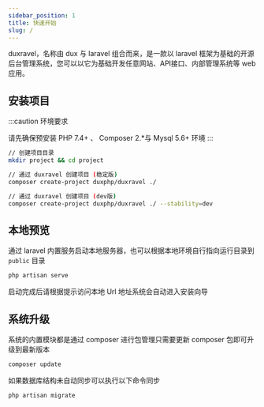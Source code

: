 ```yaml
---
sidebar_position: 1
title: 快速开始
slug: /
---
```


duxravel，名称由 dux 与 laravel 组合而来，是一款以 laravel 框架为基础的开源后台管理系统，您可以以它为基础开发任意网站、API接口、内部管理系统等 web 应用。


## 安装项目

:::caution 环境要求

请先确保预安装  PHP 7.4+ 、 Composer 2.*与 Mysql 5.6+ 环境
:::

```bash
// 创建项目目录
mkdir project && cd project

// 通过 duxravel 创建项目 (稳定版)
composer create-project duxphp/duxravel ./

// 通过 duxravel 创建项目 (dev版)
composer create-project duxphp/duxravel ./ --stability=dev
```

## 本地预览

通过 laravel 内置服务启动本地服务器，也可以根据本地环境自行指向运行目录到 `public` 目录

```bash
php artisan serve
```

启动完成后请根据提示访问本地 Url 地址系统会自动进入安装向导

## 系统升级

系统的内置模块都是通过 composer 进行包管理只需要更新 composer 包即可升级到最新版本

```bash
composer update
```

如果数据库结构未自动同步可以执行以下命令同步

```
php artisan migrate
```
